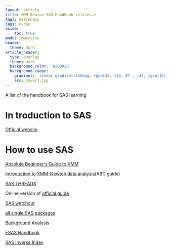 ```yaml
---
layout: article
title: XMM Newton SAS HandBook reference
tags: Astronomy
Tags: X-ray
aside:
    toc: true
mode: immersive
header:
  theme: dark
article_header:
  type: overlay
  theme: dark
  background_color: '#203028'
  background_image:
    gradient: 'linear-gradient(135deg, rgba(34, 139, 87 , .4), rgba(139, 34, 139, .4))'
    src: cover3.jpg
---
```


A list of the handbook for SAS learning

<!--more-->

# In troduction to SAS

[Official website](https://www.cosmos.esa.int/web/xmm-newton/what-is-sas)

# How to use SAS

[Absolute Beginner's Guide to XMM](https://heasarc.gsfc.nasa.gov/FTP/xmm/docs/The_Absolute_Beginners_guide_to_XMM_v1.pdf)

[Introduction to XMM-Newton data analysis](https://heasarc.gsfc.nasa.gov/docs/xmm/abc/)(ABC guide)

[SAS THREADS](https://www.cosmos.esa.int/web/xmm-newton/sas-threads)

Online version of [official guide](https://www.cosmos.esa.int/web/xmm-newton/how-to-use-sas)

[SAS watchout](https://www.cosmos.esa.int/web/xmm-newton/sas-watchout)

[all single SAS packages](https://xmm-tools.cosmos.esa.int/external/sas/current/doc/)

[Background Analysis](https://www.cosmos.esa.int/web/xmm-newton/background)

[ESAS Handbook](https://heasarc.gsfc.nasa.gov/docs/xmm/esas/cookbook/xmm-esas.html)

[SAS Inverse Index](https://www.cosmos.esa.int/web/xmm-newton/sas-inverse-index)

